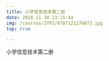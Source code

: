 ```yaml
---
title: 小学信息技术第二册
date: 2018-11-30 23:15:44
img: /courses/ITP2/9787121276873.jpg
top: true

---
```

小学信息技术第二册


<!-- more -->



